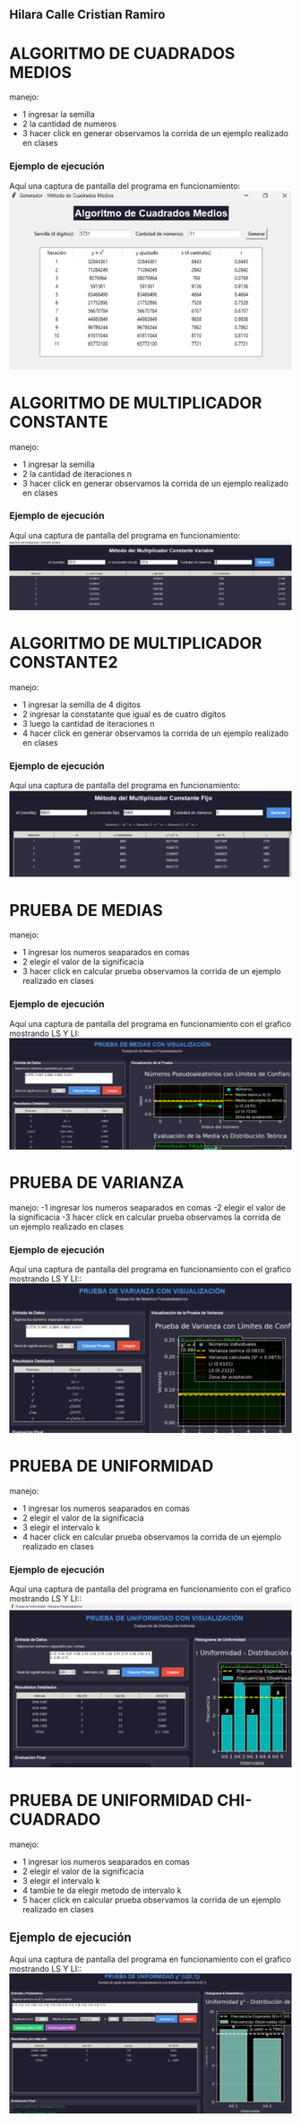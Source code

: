 ## Hilara Calle Cristian Ramiro

# ALGORITMO DE CUADRADOS MEDIOS
manejo: 
- 1 ingresar la semilla 
- 2 la cantidad de numeros
- 3 hacer click en generar
observamos la corrida de un ejemplo realizado en clases
### Ejemplo de ejecución
Aquí una captura de pantalla del programa en funcionamiento:
![Demo](assets/cuadrados.png)

# ALGORITMO DE MULTIPLICADOR CONSTANTE
manejo: 
- 1 ingresar la semilla 
- 2 la cantidad de iteraciones n
- 3 hacer click en generar
observamos la corrida de un ejemplo realizado en clases
### Ejemplo de ejecución
Aquí una captura de pantalla del programa en funcionamiento:
![Demo](assets/constante1.png)

# ALGORITMO DE MULTIPLICADOR CONSTANTE2
manejo: 
- 1 ingresar la semilla de 4 digitos
- 2 ingresar la constatante que igual es de cuatro digitos
- 3 luego la cantidad de iteraciones n
- 4 hacer click en generar
observamos la corrida de un ejemplo realizado en clases
### Ejemplo de ejecución
Aquí una captura de pantalla del programa en funcionamiento:
![Demo](assets/constante2.png)

# PRUEBA DE MEDIAS
manejo: 
- 1 ingresar los numeros seaparados en comas 
- 2 elegir el valor de la significacia
- 3 hacer click en calcular prueba
observamos la corrida de un ejemplo realizado en clases
### Ejemplo de ejecución
Aquí una captura de pantalla del programa en funcionamiento con el grafico mostrando LS Y LI:
![Demo](assets/medias.png)

# PRUEBA DE VARIANZA
manejo: 
-1 ingresar los numeros seaparados en comas 
-2 elegir el valor de la significacia
-3 hacer click en calcular prueba
observamos la corrida de un ejemplo realizado en clases
### Ejemplo de ejecución
Aquí una captura de pantalla del programa en funcionamiento con el grafico mostrando LS Y LI::
![Demo](assets/varianza.png)


# PRUEBA DE UNIFORMIDAD
manejo: 
- 1 ingresar los numeros seaparados en comas 
- 2 elegir el valor de la significacia
- 3 elegir el intervalo k
- 4 hacer click en calcular prueba
observamos la corrida de un ejemplo realizado en clases
### Ejemplo de ejecución
Aquí una captura de pantalla del programa en funcionamiento con el grafico mostrando LS Y LI::
![Demo](assets/uniformidad.png)

# PRUEBA DE UNIFORMIDAD CHI-CUADRADO
manejo: 
- 1 ingresar los numeros seaparados en comas 
- 2 elegir el valor de la significacia
- 3 elegir el intervalo k
- 4 tambie te da elegir metodo de intervalo k
- 5 hacer click en calcular prueba
observamos la corrida de un ejemplo realizado en clases
## Ejemplo de ejecución
Aquí una captura de pantalla del programa en funcionamiento con el grafico mostrando LS Y LI::
![Demo](assets/chi.png)

